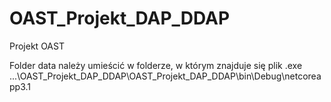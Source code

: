 # OAST_Projekt_DAP_DDAP
Projekt OAST

Folder data należy umieścić w folderze, w którym znajduje się plik .exe
...\OAST_Projekt_DAP_DDAP\OAST_Projekt_DAP_DDAP\bin\Debug\netcoreapp3.1
